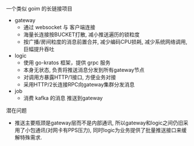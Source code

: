 一个类似 goim 的长链接项目

- gateway
  - 通过 websocket 与 客户端连接
  - 海量长连接按BUCKET打散, 减小推送遍历的锁粒度
  - 按广播/房间粒度的消息前置合并, 减少编码CPU损耗, 减少系统网络调用, 巨幅提升吞吐
- logic
  - 使用 go-kratos 框架，提供 grpc 服务
  - 本身无状态, 负责将推送消息分发到所有gateway节点
  - 对调用方暴露HTTP/1接口, 方便业务对接
  - 采用HTTP/2长连接RPC向gateway集群分发消息
- job
  - 消费 kafka 的消息 推送到gateway

潜在问题

* 推送主要瓶颈是gateway层而不是内部通讯, 所以gateway和logic之间仍旧采用了小包通讯(对网卡有PPS压力), 同时logic为业务提供了批量推送接口来缓解特殊需求.
